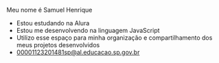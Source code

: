 Meu nome é Samuel Henrique

- Estou estudando na Alura
- Estou me desenvolvendo na linguagem JavaScript
- Utilizo esse espaço para minha organização e compartilhamento dos meus projetos desenvolvidos
- 00001123201481sp@al.educacao.sp.gov.br
